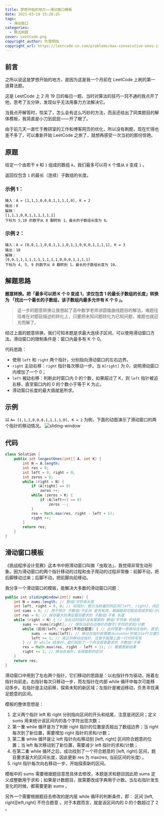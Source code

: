 ```yaml
---
title: 梦想开始的地方——滑动窗口模板
date: 2021-03-19 15:28:25
tags:
  - 滑动窗口
categories:
  - 算法刷题
cover: LeetCode.png
copyright_author: 负雪明烛
copyright_url: https://leetcode-cn.com/problems/max-consecutive-ones-iii/solution/fen-xiang-hua-dong-chuang-kou-mo-ban-mia-f76z/
---
```


## 前言

之所以说这是梦想开始的地方，是因为这是我一个月前在 LeetCode 上刷的第一道算法题。

这是 LeetCode 上 2 月 19 日的每日一题，当时对算法的技巧一窍不通的我点开了他，思考了五分钟，发现似乎无法用暴力方法解决它。

当我点开解答时，惊呆了，怎么会有这么巧妙的方法，而且还给出了同类题目的解体模板，我简直是小刀划屁屁——开了眼了。

由于前几天一直忙于教研室的工作和博客网页的优化，所以没有刷题，现在忙得也差不多了，可以重新开始 LeetCode 之旅了，就想再感受一次当初的那份惊艳。

## 原题

给定一个由若干 `0` 和 `1` 组成的数组 `A`，我们最多可以将 `K` 个值从 `0` 变成 `1` 。

返回仅包含 `1` 的最长（连续）子数组的长度。

### 示例 1：

```
输入：A = [1,1,1,0,0,0,1,1,1,1,0], K = 2
输出：6
解释：
[1,1,1,0,0,1,1,1,1,1,1]
下标为 5,10 的数字从 0 翻转到 1，最长的子数组长度为 6。
```

### 示例 2：

```
输入：A = [0,0,1,1,0,0,1,1,1,0,1,1,0,0,0,1,1,1,1], K = 3
输出：10
解释：
[0,0,1,1,1,1,1,1,1,1,1,1,0,0,0,1,1,1,1]
下标为 4, 5, 9 的数字从 0 翻转到 1，最长的子数组长度为 10。
```

## 解题思路

**题意转换。把「最多可以把 K 个 0 变成 1，求仅包含 1 的最长子数组的长度」转换为 「找出一个最长的子数组，该子数组内最多允许有 K 个 0 」。**

> 这一步的题意转换让我想起了高中数学老师讲圆锥曲线题目的解法，难题往往难在对题目描述的转化上，只要把未知问题转化为已知问题，难题也就迎刃而解了。

经过上面的题意转换，我们可知本题是求最大连续子区间，可以使用滑动窗口方法。滑动窗口的限制条件是：窗口内最多有 K 个 0。

代码思路：

- 使用 `left` 和 `right` 两个指针，分别指向滑动窗口的左右边界。
- `right` 主动右移：`right` 指针每次移动一步。当 `A[right]` 为 0，说明滑动窗口内增加了一个 0；
- `left` 被动右移：判断此时窗口内 0 的个数，如果超过了 K，则 `left` 指针被迫右移，直至窗口内的 0 的个数小于等于 K 为止。
- 滑动窗口长度的最大值就是所求。

## 示例

以 `A= [1,1,1,0,0,0,1,1,1,1,0], K = 2` 为例，下面的动图演示了滑动窗口的两个指针的移动情况。
![sliding-window](source@/sliding-window.gif)

## 代码

```java
class Solution {
    public int longestOnes(int[] A, int K) {
        int N = A.length;
        int res = 0;
        int left = 0, right = 0;
        int zeros = 0;
        while (right < N) {
            if (A[right] == 0)
                zeros ++;
            while (zeros > K) {
                if (A[left++] == 0)
                    zeros --;
            }
            res = Math.max(res, right - left + 1);
            right ++;
        }
        return res;
    }
}
```

## 滑动窗口模板

《挑战程序设计竞赛》这本书中把滑动窗口叫做「虫取法」，我觉得非常生动形象。因为滑动窗口的两个指针移动的过程和虫子爬动的过程非常像：前脚不动，把后脚移动过来；后脚不动，把前脚向前移动。

我分享一个滑动窗口的模板，能解决大多数的滑动窗口问题：

```java
public int slidingWindow(int[] nums) {
    int N = nums.length; // 数组/字符串长度
    int left, right = 0, 0; // 双指针，表示当前遍历的区间[left, right]，闭区间
    int sums = 0; // 用于统计 子数组/子区间 是否有效，根据题目可能会改成求和/计数
    int res = 0; // 保存最大的满足题目要求的 子数组/子串 长度
    while (right < N) { // 当右边的指针没有搜索到 数组/字符串 的结尾
        sums += nums[right]; // 增加当前右边指针的数字/字符的求和/计数
        while (区间[left, right]不符合题意) { // 此时需要一直移动左指针，直至找到一个符合题意的区间
            sums -= nums[left]; // 移动左指针前需要从counter中减少left位置字符的求和/计数
            left += 1; // 真正的移动左指针，注意不能跟上面一行代码写反
        } // 到 while 结束时，我们找到了一个符合题意要求的 子数组/子串
        res = Math.max(res, right - left + 1); // 需要更新结果
        right += 1; // 移动右指针，去探索新的区间
    }
    return res;
}
```

滑动窗口中用到了左右两个指针，它们移动的思路是：以右指针作为驱动，拖着左指针向前走。右指针每次只移动一步，而左指针在内部 while 循环中每次可能移动多步。右指针是主动前移，探索未知的新区域；左指针是被迫移动，负责寻找满足题意的区间。

模板的整体思想是：

1. 定义两个指针 left 和 right 分别指向区间的开头和结尾，注意是闭区间；定义 sums 用来统计该区间内的各个字符出现次数；
2. 第一重 while 循环是为了判断 right 指针的位置是否超出了数组边界；当 right 每次到了新位置，需要增加 right 指针的求和/计数；
3. 第二重 while 循环是让 left 指针向右移动到 [left, right] 区间符合题意的位置；当 left 每次移动到了新位置，需要减少 left 指针的求和/计数；
4. 在第二重 while 循环之后，成功找到了一个符合题意的 [left, right] 区间，题目要求最大的区间长度，因此更新 res 为 max(res, 当前区间的长度) 。
5. right 指针每次向右移动一步，开始探索新的区间。

模板中的 sums 需要根据题目意思具体去修改，本题是求和题目因此把 sums 定义成整数用于求和；如果是计数题目，就需要改成字典用于计数。当左右指针发生变化的时候，都需要更新 sums 。

另外一个需要根据题目去修改的是内层 while 循环的判断条件，即： 区间 [left, right][left,right] 不符合题意 。对于本题而言，就是该区间内的 0 的个数超过了 2 。

